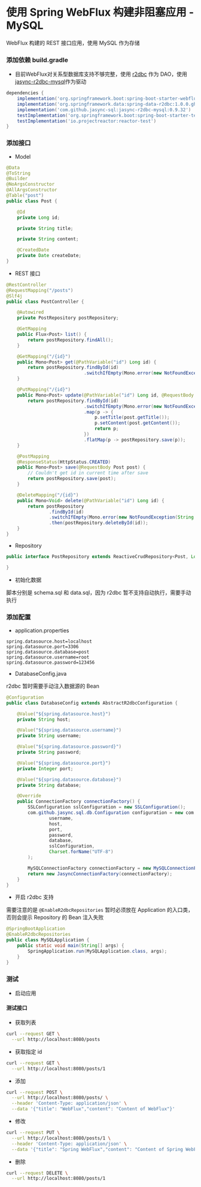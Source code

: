 # 使用 Spring WebFlux 构建非阻塞应用 - MySQL

WebFlux 构建的 REST 接口应用，使用 MySQL 作为存储

### 添加依赖 build.gradle 

- 目前WebFlux对关系型数据库支持不够完整，使用 [r2dbc](https://github.com/spring-projects/spring-data-r2dbc) 作为 DAO，使用 [jasync-r2dbc-mysql](https://github.com/jasync-sql/jasync-sql)作为驱动

```groovy
dependencies {
    implementation('org.springframework.boot:spring-boot-starter-webflux')
    implementation('org.springframework.data:spring-data-r2dbc:1.0.0.gh-75-SNAPSHOT')
    implementation('com.github.jasync-sql:jasync-r2dbc-mysql:0.9.32')
    testImplementation('org.springframework.boot:spring-boot-starter-test')
    testImplementation('io.projectreactor:reactor-test')
}

```

### 添加接口 

- Model 

```java
@Data
@ToString
@Builder
@NoArgsConstructor
@AllArgsConstructor
@Table("post")
public class Post {

    @Id
    private Long id;

    private String title;

    private String content;

    @CreatedDate
    private Date createDate;
}

```

- REST 接口 

```java
@RestController
@RequestMapping("/posts")
@Slf4j
public class PostController {

    @Autowired
    private PostRepository postRepository;

    @GetMapping
    public Flux<Post> list() {
        return postRepository.findAll();
    }

    @GetMapping("/{id}")
    public Mono<Post> get(@PathVariable("id") Long id) {
        return postRepository.findById(id)
                             .switchIfEmpty(Mono.error(new NotFoundException(String.valueOf(id))));
    }

    @PutMapping("/{id}")
    public Mono<Post> update(@PathVariable("id") Long id, @RequestBody Post post) {
        return postRepository.findById(id)
                             .switchIfEmpty(Mono.error(new NotFoundException(String.valueOf(id))))
                             .map(p -> {
                                 p.setTitle(post.getTitle());
                                 p.setContent(post.getContent());
                                 return p;
                             })
                             .flatMap(p -> postRepository.save(p));
    }

    @PostMapping
    @ResponseStatus(HttpStatus.CREATED)
    public Mono<Post> save(@RequestBody Post post) {
        // Couldn't get id in current time after save
        return postRepository.save(post);
    }

    @DeleteMapping("/{id}")
    public Mono<Void> delete(@PathVariable("id") Long id) {
        return postRepository
                .findById(id)
                .switchIfEmpty(Mono.error(new NotFoundException(String.valueOf(id))))
                .then(postRepository.deleteById(id));
    }
}
```

- Repository

```java
public interface PostRepository extends ReactiveCrudRepository<Post, Long> {

}
```

- 初始化数据

脚本分别是 schema.sql 和 data.sql，因为 r2dbc 暂不支持自动执行，需要手动执行

### 添加配置

- application.properties

```properties
spring.datasource.host=localhost
spring.datasource.port=3306
spring.datasource.database=post
spring.datasource.username=root
spring.datasource.password=123456
```

- DatabaseConfig.java

r2dbc 暂时需要手动注入数据源的 Bean

```java
@Configuration
public class DatabaseConfig extends AbstractR2dbcConfiguration {

    @Value("${spring.datasource.host}")
    private String host;

    @Value("${spring.datasource.username}")
    private String username;

    @Value("${spring.datasource.password}")
    private String password;

    @Value("${spring.datasource.port}")
    private Integer port;

    @Value("${spring.datasource.database}")
    private String database;

    @Override
    public ConnectionFactory connectionFactory() {
        SSLConfiguration sslConfiguration = new SSLConfiguration();
        com.github.jasync.sql.db.Configuration configuration = new com.github.jasync.sql.db.Configuration(
                username,
                host,
                port,
                password,
                database,
                sslConfiguration,
                Charset.forName("UTF-8")
        );

        MySQLConnectionFactory connectionFactory = new MySQLConnectionFactory(configuration);
        return new JasyncConnectionFactory(connectionFactory);
    }
}
```

- 开启 r2dbc 支持

需要注意的是 `@EnableR2dbcRepositories` 暂时必须放在 Application 的入口类，否则会提示 Repository 的 Bean 注入失败

```java
@SpringBootApplication
@EnableR2dbcRepositories
public class MySQLApplication {
    public static void main(String[] args) {
        SpringApplication.run(MySQLApplication.class, args);
    }
}
```

### 测试

- 启动应用 

#### 测试接口

- 获取列表

```bash
curl --request GET \
  --url http://localhost:8080/posts
```

- 获取指定 id

```bash
curl --request GET \
  --url http://localhost:8080/posts/1
```

- 添加 

```bash
curl --request POST \
  --url http://localhost:8080/posts/ \
  --header 'Content-Type: application/json' \
  --data '{"title": "WebFlux","content": "Content of WebFlux"}'
```

- 修改 
```bash
curl --request PUT \
  --url http://localhost:8080/posts/1 \
  --header 'Content-Type: application/json' \
  --data '{"title": "Spring WebFlux","content": "Content of Spring WebFlux"}'
```

- 删除

```bash
curl --request DELETE \
  --url http://localhost:8080/posts/1
```